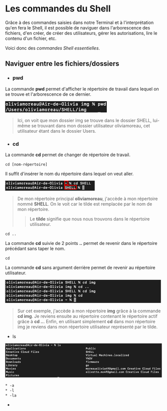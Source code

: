 # Les commandes du Shell

Grâce à des commandes saisies dans notre Terminal et à l'interprétation qu'en fera le Shell, il est possible de naviguer dans l'arborescence des fichiers, d'en créer, de créer des utilisateurs, gérer les autorisations, lire le contenu d'un fichier, etc. 

Voici donc des *commandes Shell essentielles*.

## Naviguer entre les fichiers/dossiers

* ### pwd
La commande **pwd** permet d'afficher le répertoire de travail dans lequel on se trouve et l'arborescence de ce dernier.

![pwd](./img/pwd.png)

> Ici, on voit que mon dossier img se trouve dans le dossier SHELL, lui-même se trouvant dans mon dossier utilisateur oliviamoreau, cet utilisateur étant dans le dossier Users.

* ### cd 

La commande **cd** permet de changer de répertoire de travail. 

    cd [nom-répertoire]

Il suffit d'insérer le nom du répertoire dans lequel on veut aller. 

![cd](./img/cd.png)

> De mon répertoire principal **oliviamoreau**, j'accède à mon répertoire nommé **SHELL**. On le voit car le tilde est remplacée par le nom de mon répertoire. 
>> Le **tilde** signifie que nous nous trouvons dans le répertoire utilisateur. 

    cd .. 

La commande **cd** suivie de 2 points **..** permet de revenir dans le répertoire précédant sans taper le nom.

    cd

La commande **cd** sans argument derrière permet de revenir au répertoire utilisateur.

![cd2](./img/cd2.png)

> Sur cet exemple, j'accède à mon répertoire **img** grâce à la commande **cd img**. Je reviens ensuite au répertoire contenant le répertoire actif grâce à **cd ..**. Enfin, en utilisant simplement **cd** dans mon répertoire img je reviens dans mon répertoire utilisateur représenté par le tilde.


* ls

![ls](./img/ls.png)

    * -a
    * -l
    * -la
* 


